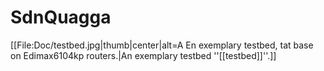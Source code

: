# SdnQuagga

[[File:Doc/testbed.jpg|thumb|center|alt=A En exemplary testbed, tat base on Edimax6104kp routers.|An exemplary testbed ''[[testbed]]''.]]
